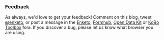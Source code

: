 ### Feedback

As always, we'd love to get your feedback! Comment on this blog, tweet [@enketo](https://twitter.com/enketo), or post a message in the [Enketo](https://groups.google.com/forum/#!forum/enketo-users), [Formhub](https://groups.google.com/forum/#!forum/formhub-users), [Open Data Kit](https://groups.google.com/forum/#!forum/opendatakit) or [KoBo Toolbox](https://groups.google.com/forum/#!forum/kobo-users) fora. If you discover a bug, please let us know what browser you are using.
